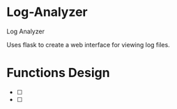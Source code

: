 # Log-Analyzer
Log Analyzer

Uses flask to create a web interface for viewing log files.
# Functions Design

- [ ]  
- [ ]  